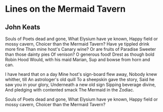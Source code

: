 # Lines on the Mermaid Tavern
## John Keats
Souls of Poets dead and gone,
What Elysium have ye known,
Happy field or mossy cavern,
Choicer than the Mermaid Tavern?
Have ye tippled drink more fine
Than mine host's Canary wine?
Or are fruits of Paradise
Sweeter than those dainty pies
Of venison? O generous food!
Drest as though bold Robin Hood
Would, with his maid Marian,
Sup and bowse from horn and can.

I have heard that on a day
Mine host's sign-board flew away,
Nobody knew whither, till
An astrologer's old quill
To a sheepskin gave the story,
Said he saw you in your glory,
Underneath a new old sign
Sipping beverage divine,
And pledging with contented smack
The Mermaid in the Zodiac.

Souls of Poets dead and gone,
What Elysium have ye known,
Happy field or mossy cavern,
Choicer than the Mermaid Tavern?